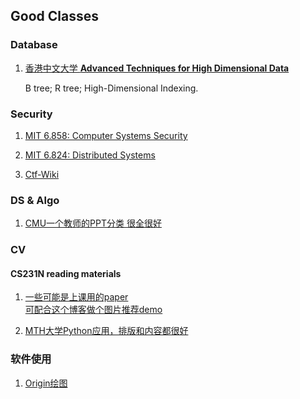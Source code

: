## Good Classes

### Database

1. [香港中文大学 **Advanced Techniques for High Dimensional Data** ](<https://www.cse.cuhk.edu.hk/~taoyf/course/infs4205/www/index.html>)

   B tree; R tree; High-Dimensional Indexing.

### Security
1. [MIT 6.858: Computer Systems Security](https://css.csail.mit.edu/6.858/2020/)

2. [MIT 6.824: Distributed Systems](http://nil.csail.mit.edu/6.824/2020/index.html)

3. [Ctf-Wiki](wiki.x10sec.org)


### DS & Algo
1. [CMU一个教师的PPT分类 很全很好](https://www.cs.cmu.edu/~ckingsf/bioinfo-lectures/)

### CV
#### CS231N reading materials
1. [一些可能是上课用的paper](http://cs231n.stanford.edu/reports/2017/pdfs/105.pdf)
   </br>[可配合这个博客做个图片推荐demo](https://www.covertness.me/2019/06/02/keras-recommender/)

2. [MTH大学Python应用，排版和内容都很好](http://www.math.buffalo.edu/~badzioch/MTH337/PT/PT-image_processing/PT-image_processing.html)

### 软件使用
1. [Origin绘图](https://www.bilibili.com/video/BV1bt411s7jM?p=13)
